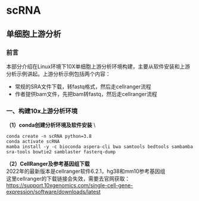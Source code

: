 # scRNA
## 单细胞上游分析
### 前言
本部分介绍在Linux环境下10X单细胞上游分析环境构建，主要从软件安装和上游分析示例讲起。上游分析示例包括两个内容：
* 常规的SRA文件下载，转fastq格式，然后走cellranger流程
* 作者提供bam文件，先把bam转fastq，然后走cellranger流程

### 一、构建10x上游分析环境
**（1）conda创建分析环境及软件安装** \
```
conda create -n scRNA python=3.8
conda activate scRNA
mamba install -y -c bioconda aspera-cli bwa samtools bedtools sambamba sra-tools bowtie2 samblaster fasterq-dump
```

**（2）CellRanger及参考基因组下载** \
2022年的最新版本是cellranger软件6.2.1，hg38和mm10参考基因组 \
这里cellranger的下载链接会失效，需要去官网获取：https://support.10xgenomics.com/single-cell-gene-expression/software/downloads/latest
